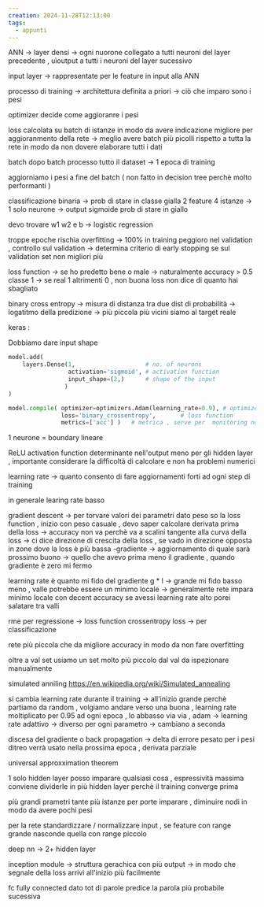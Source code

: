 ```yaml
---
creation: 2024-11-28T12:13:00
tags:
  - appunti
---
```

ANN -> layer densi -> ogni nuorone collegato a tutti neuroni del layer precedente , uìoutput a tutti i neuroni del layer sucessivo

input layer -> rappresentate per le feature in input alla ANN

processo di training -> architettura definita a priori -> ciò che imparo sono i pesi

optimizer decide come aggioranre i pesi 

loss calcolata su batch di istanze in modo da avere indicazione migliore per aggioranmento della rete -> meglio avere batch più picolli rispetto a tutta la rete in modo da non dovere elaborare tutti i dati 

batch dopo batch processo tutto il dataset -> 1 epoca di training

aggiorniamo i pesi a fine del batch ( non fatto in decision tree perchè molto performanti )

classificazione binaria -> prob di stare in classe gialla 
2 feature 4 istanze -> 1 solo neurone -> output sigmoide prob di stare in giallo 

devo trovare w1 w2 e b -> logistic regression

troppe epoche rischia overfitting -> 100% in training peggioro nel validation , controllo sul validation -> determina criterio di early stopping se sul validation set non migliori più 

loss function -> se ho predetto bene o male -> naturalmente accuracy > 0.5 classe 1 -> se real 1 altrimenti 0 , non buona loss non dice di quanto hai sbagliato 

binary cross entropy -> misura di distanza tra due dist di probabilità -> logatitmo della predizione -> più piccola più vicini siamo al target reale 

keras :

Dobbiamo dare input shape

```python
model.add( 
    layers.Dense(1,                    # no. of neurons
                 activation='sigmoid', # activation function
                 input_shape=(2,)      # shape of the input
                )
)
```

```python
model.compile( optimizer=optimizers.Adam(learning_rate=0.9), # optimizer
               loss='binary_crossentropy',       # loss function
               metrics=['acc'] )   # metrica , serve per  monitoring non ha impatto sul training , inpatto se usato per quando fermare numero di epoch
```

1 neurone = boundary lineare

ReLU activation function determinante nell'output meno per gli hidden layer , importante considerare la difficoltà di calcolare e non ha problemi numerici 

learning rate -> quanto consento di fare aggiornamenti forti ad ogni step di training 

in generale learing rate basso 

gradient descent -> per torvare valori dei parametri 
dato peso so la loss function , inizio con peso casuale , devo saper calcolare derivata prima della loss -> accuracy non va perchè va a scalini
tangente alla curva della loss -> ci dice direzione di crescita della loss , se vado in direzione opposta in zone dove la loss è più bassa -gradiente -> aggiornamento di quale sarà prossimo buono -> quello che avevo prima meno il gradiente , quando gradiente è zero mi fermo 

learning rate è quanto mi fido del gradiente g * l -> grande mi fido basso meno , valle potrebbe essere un minimo locale -> generalmente rete impara minimo locale con decent accuracy 
se avessi learning rate alto porei salatare tra valli 

rme per regressione -> loss function 
crossentropy loss -> per classificazione 

rete più piccola che da migliore accuracy in modo da non fare overfitting 

oltre a val set usiamo un set molto più piccolo dal val da ispezionare manualmente 

simulated anniling https://en.wikipedia.org/wiki/Simulated_annealing

si cambia learning rate durante il training -> all'inizio grande perchè partiamo da random , volgiamo andare verso una buona , learning rate moltiplicato per 0.95 ad ogni epoca , lo abbasso via via , adam -> learning rate adattivo -> diverso per ogni parametro -> cambiano a seconda 

discesa del gradiente o back propagation -> delta di errore pesato per i pesi ditreo verrà usato nella prossima epoca , derivata parziale 

universal approxximation theorem

1 solo hidden layer posso imparare qualsiasi cosa , espressività massima 
conviene dividerle in più hidden layer perchè il training converge prima 

più grandi prametri tante più istanze per porte imparare , diminuire nodi in modo da avere pochi pesi 

per la rete standardizzare / normalizzare input , se feature con range grande nasconde quella con range piccolo

deep nn -> 2+ hidden layer

inception module -> struttura gerachica con più output -> in modo che segnale della loss arrivi all'inizio più facilmente 

fc fully connected 
dato tot di parole predice la parola più probabile sucessiva 
